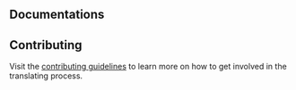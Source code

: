 ## Documentations

## Contributing

Visit the [contributing guidelines](https://github.com/wolfulus/zoya/blob/master/contributing.md#translating-documentation) to learn more on how to get involved in the translating process.
